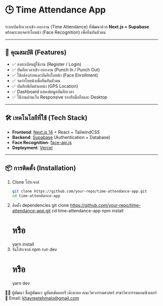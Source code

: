 # 🕒 Time Attendance App

ระบบบันทึกเวลาเข้า-ออกงาน (Time Attendance) ที่พัฒนาด้วย **Next.js + Supabase**  
พร้อมระบบจดจำใบหน้า (Face Recognition) เพื่อยืนยันตัวตน

---

## 🚀 คุณสมบัติ (Features)

- ✅ ลงทะเบียนผู้ใช้งาน (Register / Login)  
- ✅ บันทึกเวลาเข้า-ออกงาน (Punch In / Punch Out)  
- ✅ ใช้กล้องถ่ายและบันทึกใบหน้า (Face Enrollment)  
- ✅ จดจำใบหน้าเพื่อยืนยันตัวตน  
- ✅ บันทึกพิกัดตำแหน่ง (GPS Location)  
- ✅ Dashboard แสดงข้อมูลบันทึกเวลา  
- ✅ ใช้งานผ่านเว็บ Responsive รองรับมือถือและ Desktop  

---

## 🛠️ เทคโนโลยีที่ใช้ (Tech Stack)

- **Frontend**: [Next.js 14](https://nextjs.org/) + React + TailwindCSS  
- **Backend**: [Supabase](https://supabase.com/) (Authentication + Database)  
- **Face Recognition**: [face-api.js](https://github.com/justadudewhohacks/face-api.js)  
- **Deployment**: [Vercel](https://vercel.com/)  

---

## 📦 การติดตั้ง (Installation)

1. Clone โปรเจกต์
   ```bash
   git clone https://github.com/your-repo/time-attendance-app.git
   cd time-attendance-app
2. ติดตั้ง dependencies
   git clone https://github.com/your-repo/time-attendance-app.git
   cd time-attendance-app
   npm install
   # หรือ
   yarn install
4. รันโปรเจกต์
   npm run dev
   # หรือ
   yarn dev

👨‍💻 ผู้พัฒนา
  ชื่อผู้พัฒนา: มูฮัมหมัดคอยรี เต๊ะมาลอ
  คณะวิศวกรรมศาสตร์ สาขาวิศวกรรมคอมพิวเตอร์
  📧 Email: khayreetehmalo@gmail.com

